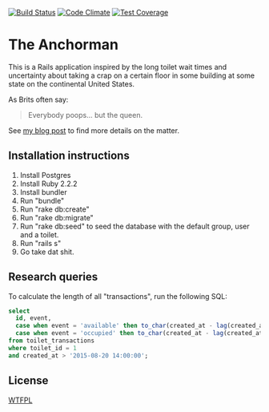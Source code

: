 [![Build Status](https://travis-ci.org/aspushkinus/take_dat_shit.svg?branch=master)](https://travis-ci.org/aspushkinus/take_dat_shit) [![Code Climate](https://codeclimate.com/github/aspushkinus/take_dat_shit/badges/gpa.svg)](https://codeclimate.com/github/aspushkinus/take_dat_shit) [![Test Coverage](https://codeclimate.com/github/aspushkinus/take_dat_shit/badges/coverage.svg)](https://codeclimate.com/github/aspushkinus/take_dat_shit/coverage)

# The Anchorman

This is a Rails application inspired by the long toilet wait times and uncertainty about taking a crap
on a certain floor in some building at some state on the continental United States.

As Brits often say:

> Everybody poops... but the queen.

See [my blog post](http://alex.shovik.com/rails/2015/07/15/take-dat-shit.html) to find more details on the matter.

## Installation instructions

1. Install Postgres
2. Install Ruby 2.2.2
3. Install bundler
4. Run "bundle"
5. Run "rake db:create"
6. Run "rake db:migrate"
7. Run "rake db:seed" to seed the database with the default group, user and a toilet.
6. Run "rails s"
7. Go take dat shit.

## Research queries

To calculate the length of all "transactions", run the following SQL:

```sql
select
  id, event,
  case when event = 'available' then to_char(created_at - lag(created_at) over (order by created_at), 'MI:SS') else '' end as shitting,
  case when event = 'occupied' then to_char(created_at - lag(created_at) over (order by created_at), 'HH24:MI:SS') else '' end as idling
from toilet_transactions
where toilet_id = 1
and created_at > '2015-08-20 14:00:00';
```

## License

[WTFPL](http://www.wtfpl.net/about/)
